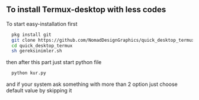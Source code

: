 
## To install Termux-desktop with less codes

To start easy-installation first
```bash
  pkg install git
  git clone https://github.com/NomadDesignGraphics/quick_desktop_termux.git
  cd quick_desktop_termux
  sh gereksinimler.sh
```

then after this part just start python file 

```bash
  python kur.py
```

and if your system ask something with more than 2 option just choose default value by skipping it
